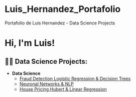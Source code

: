 # Luis_Hernandez_Portafolio
Portafolio de Luis Hernandez - Data Science Projects
<h1>Hi, I'm Luis!
  
<h2>👨‍💻 Data Science Projects:</h2>

- <b>Data Science</b>
  - [Fraud Detection Logistic Regression & Decision Trees](https://github.com/Luis98ros/Detection_Fraude_Regression_Trees)
  - [Neuronal Networks & NLP](https://github.com/Luis98ros/Neuronal-Networks)
  - [House Pricing Hubert & Linear Regression](https://github.com/Luis98ros/Regression-Pricing)

